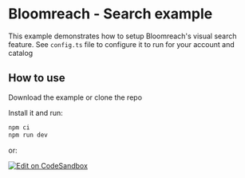 # Bloomreach - Search example

This example demonstrates how to setup Bloomreach's visual search feature. See `config.ts` file to configure it to run for your account and catalog

## How to use

Download the example or clone the repo

Install it and run:

```bash
npm ci
npm run dev
```

or:

[![Edit on CodeSandbox](https://codesandbox.io/static/img/play-codesandbox.svg)](https://codesandbox.io/p/devbox/github/bloomreach/discovery-web-code-samples/tree/main/examples/visual-search)
